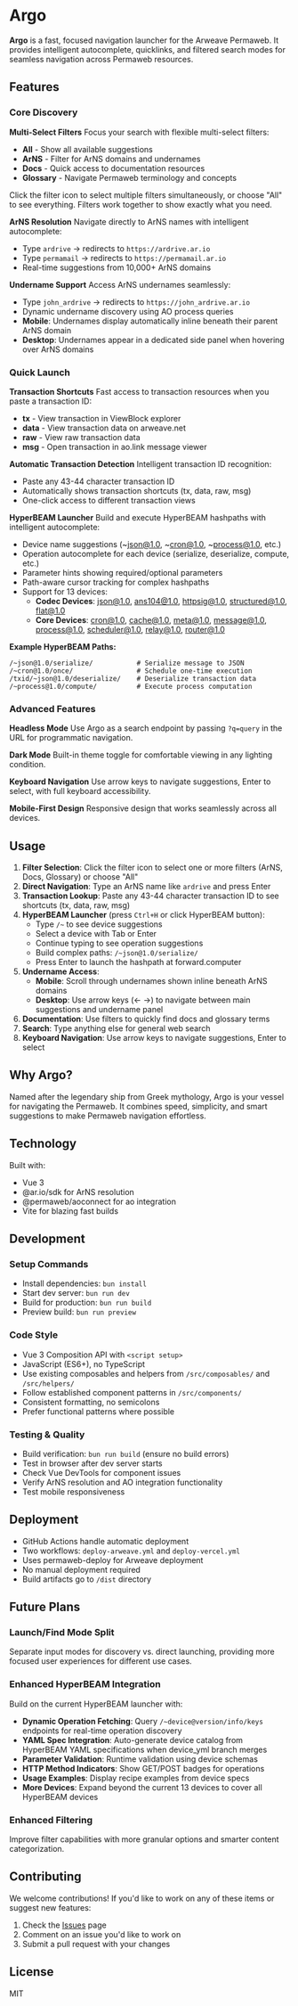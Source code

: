 # Argo

**Argo** is a fast, focused navigation launcher for the Arweave Permaweb. It provides intelligent autocomplete, quicklinks, and filtered search modes for seamless navigation across Permaweb resources.

## Features

### Core Discovery

**Multi-Select Filters**
Focus your search with flexible multi-select filters:
- **All** - Show all available suggestions
- **ArNS** - Filter for ArNS domains and undernames
- **Docs** - Quick access to documentation resources
- **Glossary** - Navigate Permaweb terminology and concepts

Click the filter icon to select multiple filters simultaneously, or choose "All" to see everything. Filters work together to show exactly what you need.

**ArNS Resolution**
Navigate directly to ArNS names with intelligent autocomplete:
- Type `ardrive` → redirects to `https://ardrive.ar.io`
- Type `permamail` → redirects to `https://permamail.ar.io`
- Real-time suggestions from 10,000+ ArNS domains

**Undername Support**
Access ArNS undernames seamlessly:
- Type `john_ardrive` → redirects to `https://john_ardrive.ar.io`
- Dynamic undername discovery using AO process queries
- **Mobile**: Undernames display automatically inline beneath their parent ArNS domain
- **Desktop**: Undernames appear in a dedicated side panel when hovering over ArNS domains

### Quick Launch

**Transaction Shortcuts**
Fast access to transaction resources when you paste a transaction ID:
- **tx** - View transaction in ViewBlock explorer
- **data** - View transaction data on arweave.net
- **raw** - View raw transaction data
- **msg** - Open transaction in ao.link message viewer

**Automatic Transaction Detection**
Intelligent transaction ID recognition:
- Paste any 43-44 character transaction ID
- Automatically shows transaction shortcuts (tx, data, raw, msg)
- One-click access to different transaction views

**HyperBEAM Launcher**
Build and execute HyperBEAM hashpaths with intelligent autocomplete:
- Device name suggestions (~json@1.0, ~cron@1.0, ~process@1.0, etc.)
- Operation autocomplete for each device (serialize, deserialize, compute, etc.)
- Parameter hints showing required/optional parameters
- Path-aware cursor tracking for complex hashpaths
- Support for 13 devices:
  - **Codec Devices**: json@1.0, ans104@1.0, httpsig@1.0, structured@1.0, flat@1.0
  - **Core Devices**: cron@1.0, cache@1.0, meta@1.0, message@1.0, process@1.0, scheduler@1.0, relay@1.0, router@1.0

**Example HyperBEAM Paths:**
```
/~json@1.0/serialize/           # Serialize message to JSON
/~cron@1.0/once/                # Schedule one-time execution
/txid/~json@1.0/deserialize/    # Deserialize transaction data
/~process@1.0/compute/          # Execute process computation
```

### Advanced Features

**Headless Mode**
Use Argo as a search endpoint by passing `?q=query` in the URL for programmatic navigation.

**Dark Mode**
Built-in theme toggle for comfortable viewing in any lighting condition.

**Keyboard Navigation**
Use arrow keys to navigate suggestions, Enter to select, with full keyboard accessibility.

**Mobile-First Design**
Responsive design that works seamlessly across all devices.

## Usage

1. **Filter Selection**: Click the filter icon to select one or more filters (ArNS, Docs, Glossary) or choose "All"
2. **Direct Navigation**: Type an ArNS name like `ardrive` and press Enter
3. **Transaction Lookup**: Paste any 43-44 character transaction ID to see shortcuts (tx, data, raw, msg)
4. **HyperBEAM Launcher** (press `Ctrl+H` or click HyperBEAM button):
   - Type `/~` to see device suggestions
   - Select a device with Tab or Enter
   - Continue typing to see operation suggestions
   - Build complex paths: `/~json@1.0/serialize/`
   - Press Enter to launch the hashpath at forward.computer
5. **Undername Access**:
   - **Mobile**: Scroll through undernames shown inline beneath ArNS domains
   - **Desktop**: Use arrow keys (← →) to navigate between main suggestions and undername panel
6. **Documentation**: Use filters to quickly find docs and glossary terms
7. **Search**: Type anything else for general web search
8. **Keyboard Navigation**: Use arrow keys to navigate suggestions, Enter to select

## Why Argo?

Named after the legendary ship from Greek mythology, Argo is your vessel for navigating the Permaweb. It combines speed, simplicity, and smart suggestions to make Permaweb navigation effortless.

## Technology

Built with:
- Vue 3
- @ar.io/sdk for ArNS resolution
- @permaweb/aoconnect for ao integration
- Vite for blazing fast builds

## Development

### Setup Commands
- Install dependencies: `bun install`
- Start dev server: `bun run dev`
- Build for production: `bun run build`
- Preview build: `bun run preview`

### Code Style
- Vue 3 Composition API with `<script setup>`
- JavaScript (ES6+), no TypeScript
- Use existing composables and helpers from `/src/composables/` and `/src/helpers/`
- Follow established component patterns in `/src/components/`
- Consistent formatting, no semicolons
- Prefer functional patterns where possible

### Testing & Quality
- Build verification: `bun run build` (ensure no build errors)
- Test in browser after dev server starts
- Check Vue DevTools for component issues
- Verify ArNS resolution and AO integration functionality
- Test mobile responsiveness

## Deployment

- GitHub Actions handle automatic deployment
- Two workflows: `deploy-arweave.yml` and `deploy-vercel.yml`
- Uses permaweb-deploy for Arweave deployment
- No manual deployment required
- Build artifacts go to `/dist` directory

## Future Plans

### Launch/Find Mode Split
Separate input modes for discovery vs. direct launching, providing more focused user experiences for different use cases.

### Enhanced HyperBEAM Integration
Build on the current HyperBEAM launcher with:
- **Dynamic Operation Fetching**: Query `/~device@version/info/keys` endpoints for real-time operation discovery
- **YAML Spec Integration**: Auto-generate device catalog from HyperBEAM YAML specifications when device_yml branch merges
- **Parameter Validation**: Runtime validation using device schemas
- **HTTP Method Indicators**: Show GET/POST badges for operations
- **Usage Examples**: Display recipe examples from device specs
- **More Devices**: Expand beyond the current 13 devices to cover all HyperBEAM devices

### Enhanced Filtering
Improve filter capabilities with more granular options and smarter content categorization.

## Contributing

We welcome contributions! If you'd like to work on any of these items or suggest new features:

1. Check the [Issues](https://github.com/dpshade/argo/issues) page
2. Comment on an issue you'd like to work on
3. Submit a pull request with your changes

## License

MIT